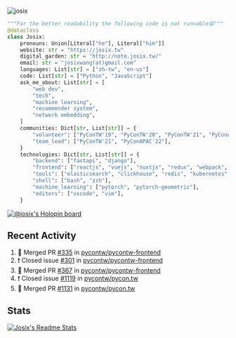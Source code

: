 ![josix](https://komarev.com/ghpvc/?username=josix)
```python
"""For the better readability the following code is not runnable😆"""
@dataclass
class Josix:
    pronouns: Union[Literal["he"], Literal["him"]]
    website: str = "https://josix.tw"
    digital_garden: str = "http://note.josix.tw/"
    email: str = "josixwang(at)gmail.com"
    languages: List[str] = ["zh-tw", "en-us"]
    code: List[str] = ["Python", "JavaScript"]
    ask_me_about: List[str] = [
        "web dev",
        "tech",
        "machine learning",
        "recommender system",
        "network embedding",
    ]
    communities: Dict[str, List[str]] = {
        "volunteer": ["PyConTW'19", "PyConTW'20", "PyConTW'21", "PyConAPAC'22"],
        "team_lead": ["PyConTW'21", "PyConAPAC'22"],
    }
    technologies: Dict[str, List[str]] = {
        "backend": ["fastapi", "django"],
        "frontend": ["reactjs", "vuejs", "nuxtjs", "redux", "webpack", "tailwindcss"],
        "tools": ["elasticsearch", "clickhouse", "redis", "kubernetes", "docker"],
        "shell": ["bash", "zsh"],
        "machine_learning": ["pytorch", "pytorch-geometric"],
        "editors": ["vscode", "vim"],
    }
```
[![@josix's Holopin board](https://holopin.io/api/user/board?user=josix)](https://holopin.io/@josix)

## Recent Activity
<!--START_SECTION:activity-->
1. 🎉 Merged PR [#335](https://github.com/pycontw/pycontw-frontend/pull/335) in [pycontw/pycontw-frontend](https://github.com/pycontw/pycontw-frontend)
2. ❗️ Closed issue [#301](https://github.com/pycontw/pycontw-frontend/issues/301) in [pycontw/pycontw-frontend](https://github.com/pycontw/pycontw-frontend)
3. 🎉 Merged PR [#367](https://github.com/pycontw/pycontw-frontend/pull/367) in [pycontw/pycontw-frontend](https://github.com/pycontw/pycontw-frontend)
4. ❗️ Closed issue [#1119](https://github.com/pycontw/pycon.tw/issues/1119) in [pycontw/pycon.tw](https://github.com/pycontw/pycon.tw)
5. 🎉 Merged PR [#1131](https://github.com/pycontw/pycon.tw/pull/1131) in [pycontw/pycon.tw](https://github.com/pycontw/pycon.tw)
<!--END_SECTION:activity-->



## Stats
[![Josix's Readme Stats](https://github-readme-stats.vercel.app/api?username=josix&show_icons=true&theme=default&count_private=true&card_width=400)](https://github.com/anuraghazra/github-readme-stats)
